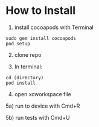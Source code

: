 # How to Install
1) install cocoapods with Terminal
```
sudo gem install cocoapods
pod setup
```

2) clone repo

3) In terminal:
```
cd (directory)
pod install
```

4) open xcworkspace file

5a) run to device with Cmd+R

5b) run tests with Cmd+U
